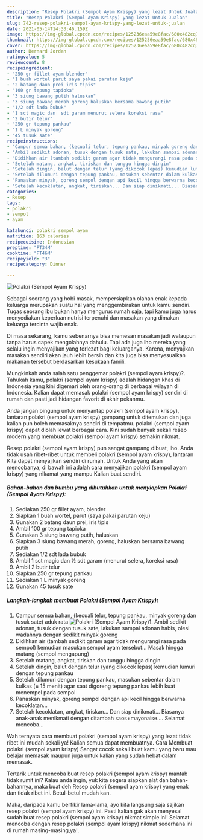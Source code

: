 ```yaml
---
description: "Resep Polakri (Sempol Ayam Krispy) yang lezat Untuk Jualan"
title: "Resep Polakri (Sempol Ayam Krispy) yang lezat Untuk Jualan"
slug: 742-resep-polakri-sempol-ayam-krispy-yang-lezat-untuk-jualan
date: 2021-05-14T14:33:46.159Z
image: https://img-global.cpcdn.com/recipes/125236eaa59e8fac/680x482cq70/polakri-sempol-ayam-krispy-foto-resep-utama.jpg
thumbnail: https://img-global.cpcdn.com/recipes/125236eaa59e8fac/680x482cq70/polakri-sempol-ayam-krispy-foto-resep-utama.jpg
cover: https://img-global.cpcdn.com/recipes/125236eaa59e8fac/680x482cq70/polakri-sempol-ayam-krispy-foto-resep-utama.jpg
author: Bernard Jordan
ratingvalue: 5
reviewcount: 8
recipeingredient:
- "250 gr fillet ayam blender"
- "1 buah wortel parut saya pakai parutan keju"
- "2 batang daun prei iris tipis"
- "100 gr tepung tapioka"
- "3 siung bawang putih haluskan"
- "3 siung bawang merah goreng haluskan bersama bawang putih"
- "1/2 sdt lada bubuk"
- "1 sct magic dan  sdt garam menurut selera koreksi rasa"
- "2 butir telur"
- "250 gr tepung pankau"
- "1 L minyak goreng"
- "45 tusuk sate"
recipeinstructions:
- "Campur semua bahan, (kecuali telur, tepung pankau, minyak goreng dan tusuk sate) aduk rata"
- "Ambil sedikit adonan, tusuk dengan tusuk sate, lakukan sampai adonan habis, olesi wadahnya dengan sedikit minyak goreng"
- "Didihkan air (tambah sedikit garam agar tidak mengurangi rasa pada sempol) kemudian masukan sempol ayam tersebut... Masak hingga matang (sempol mengapung)"
- "Setelah matang, angkat, tiriskan dan tunggu hingga dingin"
- "Setelah dingin, balut dengan telur (yang dikocok lepas) kemudian lumuri dengan tepung pankau"
- "Setelah dilumuri dengan tepung pankau, masukan sebentar dalam kulkas (± 15 menit) agar saat digoreng tepung pankau lebih kuat menempel pada sempol"
- "Panaskan minyak, goreng sempol dengan api kecil hingga berwarna kecoklatan..."
- "Setelah kecoklatan, angkat, tiriskan... Dan siap dinikmati... Biasanya anak-anak menikmati dengan ditambah saos+mayonaise.... Selamat mencoba..."
categories:
- Resep
tags:
- polakri
- sempol
- ayam

katakunci: polakri sempol ayam 
nutrition: 163 calories
recipecuisine: Indonesian
preptime: "PT34M"
cooktime: "PT46M"
recipeyield: "3"
recipecategory: Dinner

---
```



![Polakri (Sempol Ayam Krispy)](https://img-global.cpcdn.com/recipes/125236eaa59e8fac/680x482cq70/polakri-sempol-ayam-krispy-foto-resep-utama.jpg)

Sebagai seorang yang hobi masak, mempersiapkan olahan enak kepada keluarga merupakan suatu hal yang menggembirakan untuk kamu sendiri. Tugas seorang ibu bukan hanya mengurus rumah saja, tapi kamu juga harus menyediakan keperluan nutrisi terpenuhi dan masakan yang dimakan keluarga tercinta wajib enak.

Di masa  sekarang, kamu sebenarnya bisa memesan masakan jadi walaupun tanpa harus capek mengolahnya dahulu. Tapi ada juga lho mereka yang selalu ingin menyajikan yang terlezat bagi keluarganya. Karena, menyajikan masakan sendiri akan jauh lebih bersih dan kita juga bisa menyesuaikan makanan tersebut berdasarkan kesukaan famili. 



Mungkinkah anda salah satu penggemar polakri (sempol ayam krispy)?. Tahukah kamu, polakri (sempol ayam krispy) adalah hidangan khas di Indonesia yang kini digemari oleh orang-orang di berbagai wilayah di Indonesia. Kalian dapat memasak polakri (sempol ayam krispy) sendiri di rumah dan pasti jadi hidangan favorit di akhir pekanmu.

Anda jangan bingung untuk menyantap polakri (sempol ayam krispy), lantaran polakri (sempol ayam krispy) gampang untuk ditemukan dan juga kalian pun boleh memasaknya sendiri di tempatmu. polakri (sempol ayam krispy) dapat diolah lewat berbagai cara. Kini sudah banyak sekali resep modern yang membuat polakri (sempol ayam krispy) semakin nikmat.

Resep polakri (sempol ayam krispy) pun sangat gampang dibuat, lho. Anda tidak usah ribet-ribet untuk membeli polakri (sempol ayam krispy), lantaran Kita dapat menyajikan sendiri di rumah. Untuk Anda yang akan mencobanya, di bawah ini adalah cara menyajikan polakri (sempol ayam krispy) yang nikamat yang mampu Kalian buat sendiri.

<!--inarticleads1-->

##### Bahan-bahan dan bumbu yang dibutuhkan untuk menyiapkan Polakri (Sempol Ayam Krispy):

1. Sediakan 250 gr fillet ayam, blender
1. Siapkan 1 buah wortel, parut (saya pakai parutan keju)
1. Gunakan 2 batang daun prei, iris tipis
1. Ambil 100 gr tepung tapioka
1. Gunakan 3 siung bawang putih, haluskan
1. Siapkan 3 siung bawang merah, goreng, haluskan bersama bawang putih
1. Sediakan 1/2 sdt lada bubuk
1. Ambil 1 sct magic dan ½ sdt garam (menurut selera, koreksi rasa)
1. Ambil 2 butir telur
1. Siapkan 250 gr tepung pankau
1. Sediakan 1 L minyak goreng
1. Gunakan 45 tusuk sate




<!--inarticleads2-->

##### Langkah-langkah membuat Polakri (Sempol Ayam Krispy):

1. Campur semua bahan, (kecuali telur, tepung pankau, minyak goreng dan tusuk sate) aduk rata
<img src="https://img-global.cpcdn.com/steps/58e8a47ce63ffa96/160x128cq70/polakri-sempol-ayam-krispy-langkah-memasak-1-foto.jpg" alt="Polakri (Sempol Ayam Krispy)">1. Ambil sedikit adonan, tusuk dengan tusuk sate, lakukan sampai adonan habis, olesi wadahnya dengan sedikit minyak goreng
1. Didihkan air (tambah sedikit garam agar tidak mengurangi rasa pada sempol) kemudian masukan sempol ayam tersebut... Masak hingga matang (sempol mengapung)
1. Setelah matang, angkat, tiriskan dan tunggu hingga dingin
1. Setelah dingin, balut dengan telur (yang dikocok lepas) kemudian lumuri dengan tepung pankau
1. Setelah dilumuri dengan tepung pankau, masukan sebentar dalam kulkas (± 15 menit) agar saat digoreng tepung pankau lebih kuat menempel pada sempol
1. Panaskan minyak, goreng sempol dengan api kecil hingga berwarna kecoklatan...
1. Setelah kecoklatan, angkat, tiriskan... Dan siap dinikmati... Biasanya anak-anak menikmati dengan ditambah saos+mayonaise.... Selamat mencoba...




Wah ternyata cara membuat polakri (sempol ayam krispy) yang lezat tidak ribet ini mudah sekali ya! Kalian semua dapat membuatnya. Cara Membuat polakri (sempol ayam krispy) Sangat cocok sekali buat kamu yang baru mau belajar memasak maupun juga untuk kalian yang sudah hebat dalam memasak.

Tertarik untuk mencoba buat resep polakri (sempol ayam krispy) mantab tidak rumit ini? Kalau anda ingin, yuk kita segera siapkan alat dan bahan-bahannya, maka buat deh Resep polakri (sempol ayam krispy) yang enak dan tidak ribet ini. Betul-betul mudah kan. 

Maka, daripada kamu berfikir lama-lama, ayo kita langsung saja sajikan resep polakri (sempol ayam krispy) ini. Pasti kalian gak akan menyesal sudah buat resep polakri (sempol ayam krispy) nikmat simple ini! Selamat mencoba dengan resep polakri (sempol ayam krispy) nikmat sederhana ini di rumah masing-masing,ya!.


